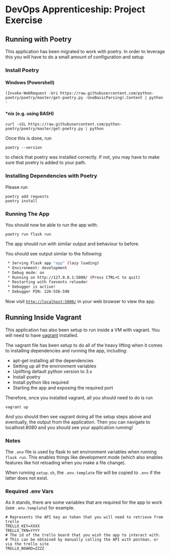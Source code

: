 # DevOps Apprenticeship: Project Exercise

## Running with Poetry
This application has been migrated to work with poetry. In order to leverage this you will have to do a small amount of
configuration and setup

### Install Poetry

#### Windows (Powershell)
    (Invoke-WebRequest -Uri https://raw.githubusercontent.com/python-poetry/poetry/master/get-poetry.py -UseBasicParsing).Content | python -

#### *nix (e.g. using BASH)
    curl -sSL https://raw.githubusercontent.com/python-poetry/poetry/master/get-poetry.py | python
    
Once this is done, run
    
    poetry --version
to check that poetry was installed correctly. If not, you may have to make sure that poetry is added to your path.

### Installing Dependencies with Poetry
Please run

    poetry add requests
    poetry install
    
### Running The App
You should now be able to run the app with:

    poetry run flask run
The app should run with similar output and behaviour to before.

You should see output similar to the following:
```bash
 * Serving Flask app "app" (lazy loading)
 * Environment: development
 * Debug mode: on
 * Running on http://127.0.0.1:5000/ (Press CTRL+C to quit)
 * Restarting with fsevents reloader
 * Debugger is active!
 * Debugger PIN: 226-556-590
```
Now visit [`http://localhost:5000/`](http://localhost:5000/) in your web browser to view the app.

## Running Inside Vagrant
This application has also been setup to run inside a VM with vagrant. You will need to have [vagrant](https://www.vagrantup.com/)
installed.

The vagrant file has been setup to do all of the heavy lifting when it comes to installing dependencies and running the
app, including:
- apt-get installing all the dependencies
- Setting up all the environment variables
- Uplifting default python version to 3.x
- Install poetry
- Install python libs required
- Starting the app and exposing the required port

Therefore, once you installed vagrant, all you should need to do is run

    vagrant up

And you should then see vagrant doing all the setup steps above and eventually, the output from the application.
Then you can navigate to localhost:8080 and you should see your application running!

### Notes

The `.env` file is used by flask to set environment variables when running `flask run`. This enables things like
development mode (which also enables features like hot reloading when you make a file change).

When running `setup.sh`, the `.env.template` file will be copied to `.env` if the latter does not exist.

### Required .env Vars
As it stands, there are some variables that are required for the app to work (see `.env.template`) for example.
    
    # Represents the API key an token that you will need to retrieve from trello
    TRELLO_KEY=XXXX
    TRELLO_TKN=YYYY
    # The id of the trello board that you wish the app to interact with.
    # This can be obtained by manually calling the API with postman, or via the trello site
    TRELLO_BOARD=ZZZZ